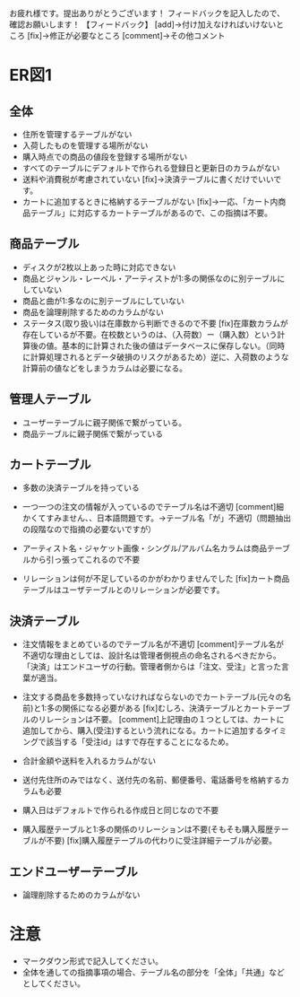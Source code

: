 お疲れ様です。提出ありがとうございます！
フィードバックを記入したので、確認お願いします！
【フィードバック】
[add]→付け加えなければいけないところ
[fix]→修正が必要なところ
[comment]→その他コメント

# ER図1
## 全体
- 住所を管理するテーブルがない
- 入荷したものを管理する場所がない
- 購入時点での商品の値段を登録する場所がない
- すべてのテーブルにデフォルトで作られる登録日と更新日のカラムがない
- 送料や消費税が考慮されていない
[fix]→決済テーブルに書くだけでいいです。
- カートに追加するときに格納するテーブルがない
[fix]→一応、「カート内商品テーブル」に対応するカートテーブルがあるので、この指摘は不要。

## 商品テーブル
- ディスクが2枚以上あった時に対応できない
- 商品とジャンル・レーベル・アーティストが1:多の関係なのに別テーブルにしていない
- 商品と曲が1:多なのに別テーブルにしていない
- 商品を論理削除するためのカラムがない
- ステータス(取り扱い)は在庫数から判断できるので不要
[fix]在庫数カラムが存在しているが不要。在校数というのは、（入荷数）ー（購入数）という計算後の値。基本的に計算された後の値はデータベースに保存しない。（同時に計算処理されるとデータ破損のリスクがあるため）逆に、入荷数のような計算前の値などをしまうカラムは必要になる。

## 管理人テーブル
- ユーザーテーブルに親子関係で繋がっている。
- 商品テーブルに親子関係で繋がっている

## カートテーブル
- 多数の決済テーブルを持っている
- 一つ一つの注文の情報が入っているのでテーブル名は不適切
[comment]細かくてすみません、、日本語問題です。→テーブル名「が」不適切（問題抽出の段階なので指摘の必要ないですが）

- アーティスト名・ジャケット画像・シングル/アルバム名カラムは商品テーブルから引っ張ってこれるので不要
- リレーションは何が不足しているのかがわかりませんでした
[fix]カート商品テーブルはユーザテーブルとのリレーションが必要です。

## 決済テーブル
- 注文情報をまとめているのでテーブル名が不適切
[comment]テーブル名が不適切な理由としては、設計名は管理者側視点の命名されるべきだから。「決済」はエンドユーザの行動。管理者側からは「注文、受注」と言った言葉が適当。
- 注文する商品を多数持っていなければならないのでカートテーブル(元々の名前)と1:多の関係になる必要がある
[fix]むしろ、決済テーブルとカートテーブルのリレーションは不要。
[comment]上記理由の１つとしては、カートに追加してから、購入(受注)するという流れになる。カートに追加するタイミングで該当する「受注id」はすで存在することになるため。

- 合計金額や送料を入れるカラムがない
- 送付先住所のみではなく、送付先の名前、郵便番号、電話番号を格納するカラムも必要
- 購入日はデフォルトで作られる作成日と同じなので不要
- 購入履歴テーブルと1:多の関係のリレーションは不要(そもそも購入履歴テーブルが不要)
[fix]購入履歴テーブルの代わりに受注詳細テーブルが必要。

## エンドユーザーテーブル
- 論理削除するためのカラムがない

# 注意
* マークダウン形式で記入してください。
* 全体を通しての指摘事項の場合、テーブル名の部分を「全体」「共通」などとしてください。
